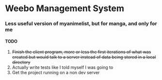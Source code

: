 # Weebo Management System
### Less useful version of myanimelist, but for manga, and only for me


#### TODO

1. ~~Finish the client program, more or less the first iterations of what was created but would talk to a server instead of data being stored in a local directory~~
2. Actually write tests like I told myself I was going to
2. Get the project running on a non dev server
